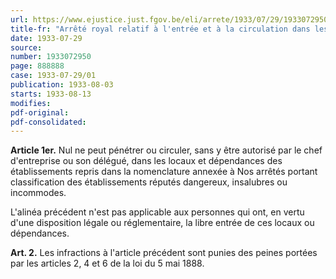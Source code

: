 ```yaml
---
url: https://www.ejustice.just.fgov.be/eli/arrete/1933/07/29/1933072950/justel
title-fr: "Arrêté royal relatif à l'entrée et à la circulation dans les établissements dangereux, insalubres ou incommodes."
date: 1933-07-29
source:
number: 1933072950
page: 888888
case: 1933-07-29/01
publication: 1933-08-03
starts: 1933-08-13
modifies:
pdf-original:
pdf-consolidated:
---
```


**Article 1er.** Nul ne peut pénétrer ou circuler, sans y être autorisé par le chef d'entreprise ou son délégué, dans les locaux et dépendances des établissements repris dans la nomenclature annexée à Nos arrêtés portant classification des établissements réputés dangereux, insalubres ou incommodes.

L'alinéa précédent n'est pas applicable aux personnes qui ont, en vertu d'une disposition légale ou réglementaire, la libre entrée de ces locaux ou dépendances.

**Art. 2.** Les infractions à l'article précédent sont punies des peines portées par les articles 2, 4 et 6 de la loi du 5 mai 1888.
